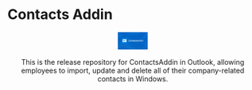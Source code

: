 # Contacts Addin

<p align=center>
  <img src="Images/ContactsAddin-Banner-1080x624.png" width=60/>
</p>

<p align=center>This is the release repository for ContactsAddin in Outlook, allowing employees to import, update and delete all of their company-related contacts in Windows.</p>
